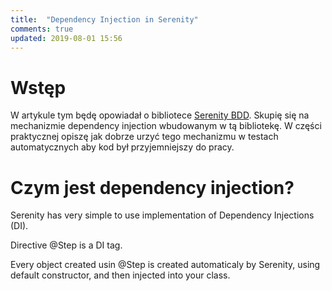 ```yaml
---
title:  "Dependency Injection in Serenity"
comments: true
updated: 2019-08-01 15:56
---
```

# Wstęp

W artykule tym będę opowiadał o bibliotece [Serenity BDD](http://). Skupię się na mechanizmie dependency injection wbudowanym w tą bibliotekę. W części praktycznej opiszę jak dobrze urzyć tego mechanizmu w testach automatycznych aby kod był przyjemniejszy do pracy. 

# Czym jest dependency injection?



Serenity has very simple to use implementation of Dependency Injections (DI).

Directive @Step is a DI tag.

Every object created usin @Step is created automaticaly by Serenity, using default constructor, and then injected into your class.

